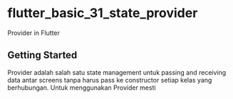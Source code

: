 # flutter_basic_31_state_provider

Provider in Flutter

## Getting Started

Provider adalah salah satu state management untuk passing and receiving data antar screens tanpa harus pass ke constructor setiap kelas yang berhubungan. Untuk menggunakan Provider mesti 
